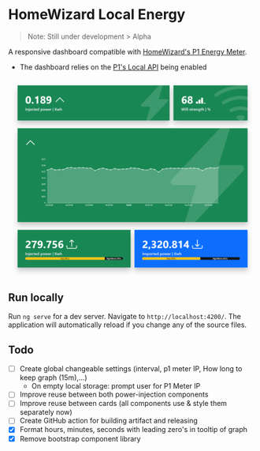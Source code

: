 # HomeWizard Local Energy

> Note: Still under development > Alpha

A responsive dashboard compatible with [HomeWizard's P1 Energy Meter](https://www.homewizard.com/).
- The dashboard relies on the [P1's Local API](https://homewizard-energy-api.readthedocs.io/) being enabled

![dashboard.png](dashboard.png)

## Run locally

Run `ng serve` for a dev server. Navigate to `http://localhost:4200/`. The application will automatically reload if you change any of the source files.

## Todo
- [ ] Create global changeable settings (interval, p1 meter IP, How long to keep graph (15m),...)
  - On empty local storage: prompt user for P1 Meter IP
- [ ] Improve reuse between both power-injection components
- [ ] Improve reuse between cards (all components use & style them separately now)
- [ ] Create GitHub action for building artifact and releasing
- [x] Format hours, minutes, seconds with leading zero's in tooltip of graph
- [x] Remove bootstrap component library
